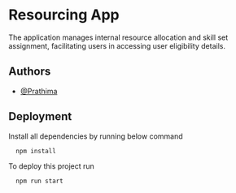 
# Resourcing App


The application manages internal resource allocation and skill set assignment, facilitating users in accessing user eligibility details.

## Authors

- [@Prathima](https://github.com/prathimapai88)



## Deployment

Install all dependencies by running below command 

```bash
  npm install
```

To deploy this project run

```bash
  npm run start
```


